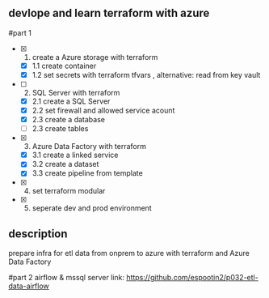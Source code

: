 ## devlope and learn terraform with azure

#part 1
- [x] 1. create a Azure storage with terraform  
    - [x] 1.1 create container
    - [x] 1.2 set secrets with terraform tfvars , alternative: read from key vault
- [ ] 2. SQL Server with terraform
    - [x] 2.1 create a SQL Server
    - [x] 2.2 set firewall and allowed service acount
    - [x] 2.3 create a database
    - [ ] 2.3 create tables
- [x] 3. Azure Data Factory with terraform
    - [x] 3.1 create a linked service
    - [x] 3.2 create a dataset
    - [x] 3.3 create pipeline from template
- [x] 4. set terraform modular
- [x] 5. seperate dev and prod environment

## description
prepare infra for etl data from onprem to azure with terraform and Azure Data Factory


#part 2 airflow & mssql server
link: https://github.com/espootin2/p032-etl-data-airflow




